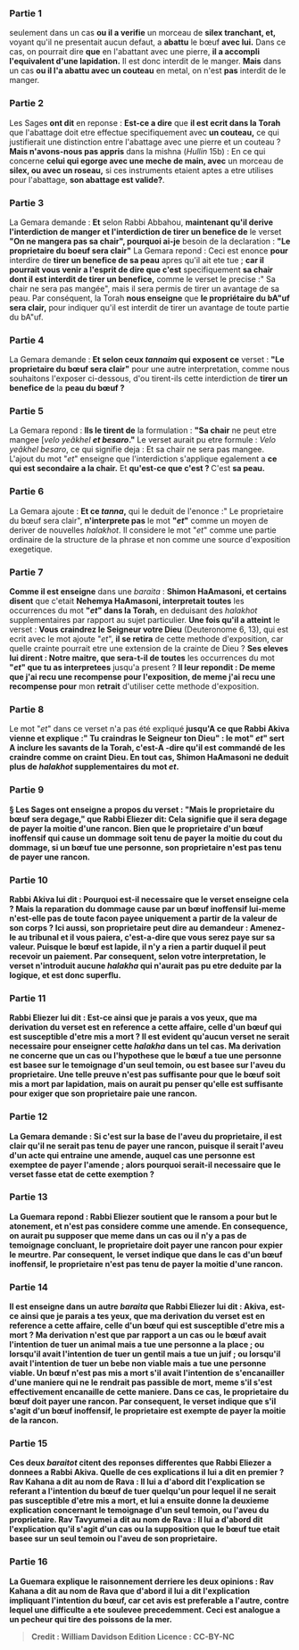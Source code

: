 
### Partie 1
seulement dans un cas <b>ou il a verifie</b> un morceau de <b>silex tranchant, et,</b> voyant qu'il ne presentait aucun defaut, a <b>abattu</b> le bœuf <b>avec lui.</b> Dans ce cas, on pourrait dire <b>que</b> en l'abattant avec une pierre, <b>il a accompli l'equivalent d'une lapidation.</b> Il est donc interdit de le manger. <b>Mais</b> dans un cas <b>ou il l'a abattu avec un couteau</b> en metal, on n'est <b>pas</b> interdit de le manger.

### Partie 2
Les Sages <b>ont dit</b> en reponse : <b>Est-ce a dire</b> que <b>il est ecrit dans la Torah</b> que l'abattage doit etre effectue specifiquement avec <b>un couteau,</b> ce qui justifierait une distinction entre l'abattage avec une pierre et un couteau ? <b>Mais n'avons-nous pas appris</b> dans la mishna (<i>Hullin</i> 15b) : En ce qui concerne <b>celui qui egorge avec une meche de main, avec</b> un morceau de <b>silex, ou avec un roseau,</b> si ces instruments etaient aptes a etre utilises pour l'abattage, <b>son abattage est valide?</b>.

### Partie 3
La Gemara demande : <b>Et</b> selon Rabbi Abbahou, <b>maintenant qu'il derive l'interdiction de manger et l'interdiction de tirer un benefice de</b> le verset <b>"On ne mangera pas sa chair", pourquoi ai-je</b> besoin de la declaration : <b>"Le proprietaire du boeuf sera clair"</b> La Gemara repond : Ceci est enonce <b>pour</b> interdire de <b>tirer un benefice de sa peau</b> apres qu'il ait ete tue ; <b>car il pourrait vous venir a l'esprit de dire que c'est</b> specifiquement <b>sa chair dont il est interdit de tirer un benefice,</b> comme le verset le precise :" Sa chair ne sera pas mangée", mais il sera permis de tirer un avantage de sa peau.</b> Par conséquent, la Torah <b>nous enseigne</b> que <b>le propriétaire du bA"uf sera clair,</b> pour indiquer qu'il est interdit de tirer un avantage de toute partie du bA"uf.

### Partie 4
La Gemara demande : <b>Et selon ceux <i>tannaim</i> qui exposent ce</b> verset : <b>"Le proprietaire du bœuf sera clair"</b> pour une autre interpretation, comme nous souhaitons l'exposer ci-dessous, d'ou tirent-ils</b> cette interdiction de <b>tirer un benefice de</b> la <b>peau du bœuf ?</b>

### Partie 5
La Gemara repond : <b>Ils le tirent de</b> la formulation : <b>"Sa chair</b> ne peut etre mangee [<i>velo yeâkhel <b>et besaro</b></i><b>."</b> Le verset aurait pu etre formule : <i>Velo yeâkhel besaro</i>, ce qui signifie deja : Et sa chair ne sera pas mangee. L'ajout du mot "<i>et</i>" enseigne que l'interdiction s'applique egalement a <b>ce qui est secondaire a la chair.</b> Et <b>qu'est-ce que c'est ? </b> C'est <b>sa peau.</b>

### Partie 6
La Gemara ajoute : <b>Et ce <i>tanna</i>,</b> qui le deduit de l'enonce :" Le proprietaire du bœuf sera clair", <b>n'interprete pas</b> le mot <b>"<i>et</i>"</b> comme un moyen de deriver de nouvelles <i>halakhot</i>. Il considere le mot "<i>et</i>" comme une partie ordinaire de la structure de la phrase et non comme une source d'exposition exegetique.

### Partie 7
<b>Comme il est enseigne</b> dans une <i>baraita</i> : <b>Shimon HaAmasoni, et certains disent</b> que c'etait <b>Nehemya HaAmasoni, interpretait toutes</b> les occurrences du mot <b>"<i>et</i>" dans la Torah,</b> en deduisant des <i>halakhot</i> supplementaires par rapport au sujet particulier. <b>Une fois qu'il a atteint</b> le verset : <b>Vous craindrez le Seigneur votre Dieu</b> (Deuteronome 6, 13), qui est ecrit avec le mot ajoute "<i>et</i>", <b>il se retira</b> de cette methode d'exposition, car quelle crainte pourrait etre une extension de la crainte de Dieu ? <b>Ses eleves lui dirent : Notre maitre, que sera-t-il de toutes</b> les occurrences du mot <b>"<i>et</i>" que tu as interpretees</b> jusqu'a present ? <b>Il leur repondit : De meme que j'ai recu une recompense pour l'exposition, de meme j'ai recu une recompense pour</b> mon <b>retrait</b> d'utiliser cette methode d'exposition.

### Partie 8
Le mot "<i>et</i>" dans ce verset n'a pas été expliqué <b>jusqu'A ce que Rabbi Akiva vienne et explique :" Tu craindras le Seigneur ton Dieu" : le mot" <i>et</i>" sert A <b>inclure les savants de la Torah,</b> c'est-A -dire qu'il est commandé de les craindre comme on craint Dieu. En tout cas, Shimon HaAmasoni ne deduit plus de <i>halakhot</i> supplementaires du mot <i>et</i>.

### Partie 9
§ <b>Les Sages ont enseigne</b> a propos du verset : <b>"Mais le proprietaire du bœuf sera degage,"</b> que <b>Rabbi Eliezer dit:</b> Cela signifie que <b>il sera degage de payer la moitie d'une rancon.</b> Bien que le proprietaire d'un bœuf inoffensif qui cause un dommage soit tenu de payer la moitie du cout du dommage, si un bœuf tue une personne, son proprietaire n'est pas tenu de payer une rancon.

### Partie 10
<b>Rabbi Akiva lui dit :</b> Pourquoi est-il necessaire que le verset enseigne cela ? <b>Mais la reparation du dommage cause par un bœuf inoffensif <b>lui-meme</b> n'est-elle pas de toute facon <b>payee uniquement a partir</b> de la valeur de <b>son corps ?</b> Ici aussi, son proprietaire peut dire au demandeur : <b>Amenez-le au tribunal et il vous paiera,</b> c'est-a-dire que vous serez paye sur sa valeur. Puisque le bœuf est lapide, il n'y a rien a partir duquel il peut recevoir un paiement. Par consequent, selon votre interpretation, le verset n'introduit aucune <i>halakha</i> qui n'aurait pas pu etre deduite par la logique, et est donc superflu.

### Partie 11
<b>Rabbi Eliezer lui dit : Est-ce ainsi que je</b> parais <b>a vos yeux, que ma derivation</b> du verset est <b>en</b> reference a <b>cette</b> affaire, celle d'un bœuf <b>qui est susceptible</b> d'etre mis a <b>mort ?</b> Il est evident qu'aucun verset ne serait necessaire pour enseigner cette <i>halakha</i> dans un tel cas. <b>Ma derivation ne concerne que</b> un cas <b>ou</b> l'hypothese que le bœuf a <b>tue une personne</b> est <b>basee sur</b> le temoignage d'<b>un seul temoin, ou</b> est <b>basee sur</b> l'aveu du <b>proprietaire.</b> Une telle preuve n'est pas suffisante pour que le bœuf soit mis a mort par lapidation, mais on aurait pu penser qu'elle est suffisante pour exiger que son proprietaire paie une rancon.

### Partie 12
La Gemara demande : Si c'est <b>sur la base</b> de l'aveu du <b>proprietaire,</b> il est clair qu'il ne serait pas tenu de payer une rancon, puisque <b>il</b> serait <b>l'aveu</b> d'un acte qui entraine <b>une amende,</b> auquel cas une personne est exemptee de payer l'amende ; alors pourquoi serait-il necessaire que le verset fasse etat de cette exemption ?

### Partie 13
La Guemara repond : Rabbi Eliezer <b>soutient</b> que le <b>ransom</b> a pour but le <b>atonement,</b> et n'est pas considere comme une amende. En consequence, on aurait pu supposer que meme dans un cas ou il n'y a pas de temoignage concluant, le proprietaire doit payer une rancon pour expier le meurtre. Par consequent, le verset indique que dans le cas d'un bœuf inoffensif, le proprietaire n'est pas tenu de payer la moitie d'une rancon.

### Partie 14
<b>Il est enseigne</b> dans <b>un autre</b> <i>baraita</i> que <b>Rabbi Eliezer lui dit : Akiva, est-ce ainsi que je</b> parais <b>a tes yeux, que ma derivation</b> du verset est <b>en</b> reference a <b>cette</b> affaire, celle d'un bœuf <b>qui est susceptible</b> d'etre mis a <b>mort ? Ma derivation n'est que</b> par rapport a un cas <b>ou</b> le bœuf <b>avait l'intention de tuer un animal mais a tue une personne</b> a la place ; ou lorsqu'il avait l'intention <b>de</b> tuer <b>un gentil mais a tue un juif ;</b> ou lorsqu'il avait l'intention <b>de</b> tuer <b>un bebe non viable mais a tue une personne viable. </b> Un bœuf n'est pas mis a mort s'il avait l'intention de s'encanailler d'une maniere qui ne le rendrait pas passible de mort, meme s'il s'est effectivement encanaille de cette maniere. Dans ce cas, le proprietaire du bœuf doit payer une rancon. Par consequent, le verset indique que s'il s'agit d'un bœuf inoffensif, le proprietaire est exempte de payer la moitie de la rancon.

### Partie 15
Ces deux <i>baraitot</i> citent des reponses differentes que Rabbi Eliezer a donnees a Rabbi Akiva. <b>Quelle</b> de ces explications <b>il lui a dit en premier ? Rav Kahana a dit au nom de Rava : Il lui a d'abord dit</b> l'explication se referant a l'<b>intention</b> du bœuf de tuer quelqu'un pour lequel il ne serait pas susceptible d'etre mis a mort, et lui a ensuite donne la deuxieme explication concernant le temoignage d'un seul temoin, ou l'aveu du proprietaire. <b>Rav Tavyumei a dit au nom de Rava : Il lui a d'abord dit</b> l'explication qu'il s'agit d'un cas ou la supposition que le bœuf <b>tue</b> etait basee sur un seul temoin ou l'aveu de son proprietaire.

### Partie 16
La Guemara explique le raisonnement derriere les deux opinions : <b>Rav Kahana a dit au nom de Rava</b> que <b>d'abord il lui a dit</b> l'explication impliquant l'<b>intention du bœuf,</b> car cet avis est preferable a l'autre, contre lequel une difficulte a ete soulevee precedemment. Ceci est <b>analogue a un pecheur qui tire des poissons de la mer.</b>

>Credit : William Davidson Edition
>Licence : CC-BY-NC